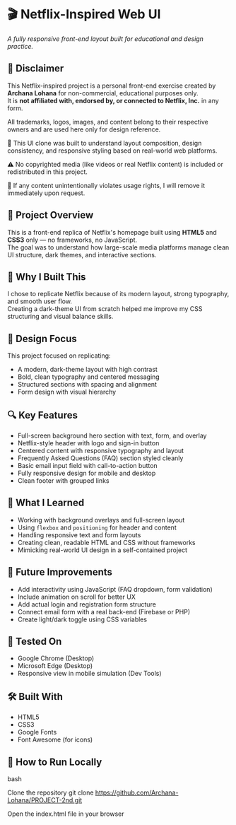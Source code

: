 # 🎬 Netflix-Inspired Web UI  
*A fully responsive front-end layout built for educational and design practice.*

## 📢 Disclaimer

This Netflix-inspired project is a personal front-end exercise created by **Archana Lohana** for non-commercial, educational purposes only.  
It is **not affiliated with, endorsed by, or connected to Netflix, Inc.** in any form.

All trademarks, logos, images, and content belong to their respective owners and are used here only for design reference.

📌 This UI clone was built to understand layout composition, design consistency, and responsive styling based on real-world web platforms.

⚠️ No copyrighted media (like videos or real Netflix content) is included or redistributed in this project.

📩 If any content unintentionally violates usage rights, I will remove it immediately upon request.

## 🌟 Project Overview

This is a front-end replica of Netflix's homepage built using **HTML5** and **CSS3** only — no frameworks, no JavaScript.  
The goal was to understand how large-scale media platforms manage clean UI structure, dark themes, and interactive sections.

## 🎯 Why I Built This

I chose to replicate Netflix because of its modern layout, strong typography, and smooth user flow.  
Creating a dark-theme UI from scratch helped me improve my CSS structuring and visual balance skills.

## 🎨 Design Focus

This project focused on replicating:
- A modern, dark-theme layout with high contrast
- Bold, clean typography and centered messaging
- Structured sections with spacing and alignment
- Form design with visual hierarchy

## 🔍 Key Features

- Full-screen background hero section with text, form, and overlay
- Netflix-style header with logo and sign-in button
- Centered content with responsive typography and layout
- Frequently Asked Questions (FAQ) section styled cleanly
- Basic email input field with call-to-action button
- Fully responsive design for mobile and desktop
- Clean footer with grouped links

## 🧠 What I Learned

- Working with background overlays and full-screen layout
- Using `flexbox` and `positioning` for header and content
- Handling responsive text and form layouts
- Creating clean, readable HTML and CSS without frameworks
- Mimicking real-world UI design in a self-contained project

## 🔧 Future Improvements

- Add interactivity using JavaScript (FAQ dropdown, form validation)
- Include animation on scroll for better UX
- Add actual login and registration form structure
- Connect email form with a real back-end (Firebase or PHP)
- Create light/dark toggle using CSS variables

## 🧪 Tested On

- Google Chrome (Desktop)
- Microsoft Edge (Desktop)
- Responsive view in mobile simulation (Dev Tools)

## 🛠️ Built With

- HTML5  
- CSS3  
- Google Fonts  
- Font Awesome (for icons)

## 🚀 How to Run Locally

bash

Clone the repository git clone https://github.com/Archana-Lohana/PROJECT-2nd.git

Open the index.html file in your browser

